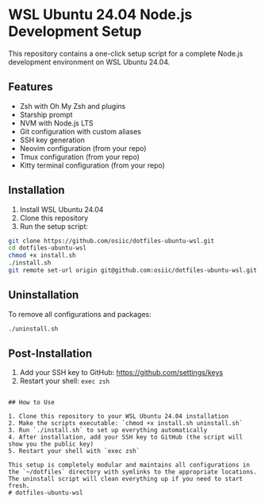 # WSL Ubuntu 24.04 Node.js Development Setup

This repository contains a one-click setup script for a complete Node.js development environment on WSL Ubuntu 24.04.

## Features

- Zsh with Oh My Zsh and plugins
- Starship prompt
- NVM with Node.js LTS
- Git configuration with custom aliases
- SSH key generation
- Neovim configuration (from your repo)
- Tmux configuration (from your repo)
- Kitty terminal configuration (from your repo)

## Installation

1. Install WSL Ubuntu 24.04
2. Clone this repository
3. Run the setup script:

```bash
git clone https://github.com/osiic/dotfiles-ubuntu-wsl.git
cd dotfiles-ubuntu-wsl
chmod +x install.sh
./install.sh
git remote set-url origin git@github.com:osiic/dotfiles-ubuntu-wsl.git
```

## Uninstallation

To remove all configurations and packages:

```bash
./uninstall.sh
```

## Post-Installation

1. Add your SSH key to GitHub: https://github.com/settings/keys
2. Restart your shell: `exec zsh`
```

## How to Use

1. Clone this repository to your WSL Ubuntu 24.04 installation
2. Make the scripts executable: `chmod +x install.sh uninstall.sh`
3. Run `./install.sh` to set up everything automatically
4. After installation, add your SSH key to GitHub (the script will show you the public key)
5. Restart your shell with `exec zsh`

This setup is completely modular and maintains all configurations in the `~/dotfiles` directory with symlinks to the appropriate locations. The uninstall script will clean everything up if you need to start fresh.
# dotfiles-ubuntu-wsl

